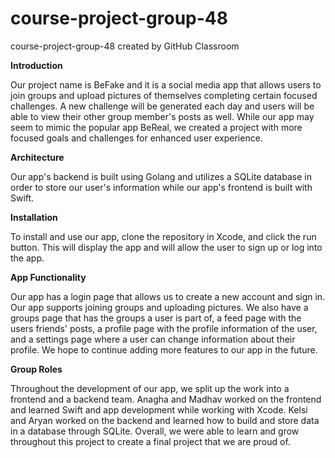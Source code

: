 # course-project-group-48
course-project-group-48 created by GitHub Classroom


**Introduction**

Our project name is BeFake and it is a social media app that allows users to join groups and upload pictures of themselves completing certain focused challenges.  A 
new challenge will be generated each day and users will be able to view their other group member's posts as well. While our app may seem to mimic the popular app BeReal, we created a project with more focused goals and challenges for enhanced user experience.

**Architecture**

Our app's backend is built using Golang and utilizes a
SQLite database in order to store our user's information while our app's frontend is built with Swift. 

**Installation**

To install and use our app, clone the repository in Xcode, and
click the run button. This will display the app and will allow the user to sign up or log into the app. 

**App Functionality** 

Our app has a login page that allows us to create a new account and sign in. Our app supports joining groups and uploading pictures. We also have a groups page that has the groups a user is part of, a feed page with the users friends' posts, a profile page with the profile information of the user, and a settings page where a user can change information about their profile. We hope to continue adding more features to our app in the future.

**Group Roles**

Throughout the development of our app, we split up the work into a
frontend and a backend team. Anagha and Madhav worked on the frontend and learned Swift and app development while working with Xcode. Kelsi and Aryan worked on the
backend and learned how to build and store data in a database through SQLite. Overall, we were able to learn and grow throughout this project to create a final project
that we are proud of.

